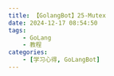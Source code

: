 ```yaml
---
title: 【GolangBot】25-Mutex
date: 2024-12-17 08:54:50
tags: 
    - GoLang
    - 教程
categories:
    - [学习心得, GoLangBot]
---
```

